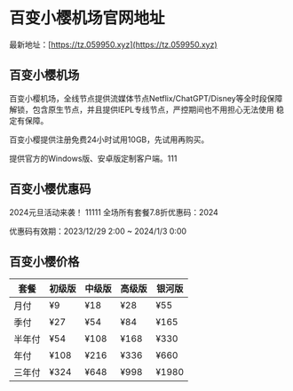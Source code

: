 # 百变小樱机场官网地址

最新地址：[https://tz.059950.xyz](https://tz.059950.xyz)

## 百变小樱机场

百变小樱机场，全线节点提供流媒体节点Netflix/ChatGPT/Disney等全时段保障解锁，包含原生节点，并且提供IEPL专线节点，严控期间也不用担心无法使用 稳定有保障。

百变小樱提供注册免费24小时试用10GB，先试用再购买。

提供官方的Windows版、安卓版定制客户端。111

## 百变小樱优惠码

2024元旦活动来袭！
11111
全场所有套餐7.8折优惠码：2024

优惠码有效期：2023/12/29 2:00 ~  2024/1/3  0:00

## 百变小樱价格

|套餐|初级版|中级版|高级版|银河版|
|----|----|----|----|----|
|月付|¥9|¥18|¥28|¥55|
|季付|¥27|¥54|¥84|¥165|
|半年付|¥54|¥108|¥168|¥330|
|年付|¥108|¥216|¥336|¥660|
|三年付|¥324|¥648|¥998|¥1980|


